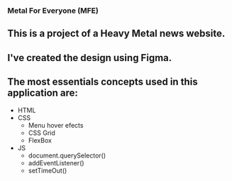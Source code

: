 ### Metal For Everyone (MFE)

## This is a project of a Heavy Metal news website.

## I've created the design using Figma.

## The most essentials concepts used in this application are:

- HTML
- CSS
  - Menu hover efects
  - CSS Grid
  - FlexBox
- JS
  - document.querySelector()
  - addEventListener()
  - setTimeOut()
